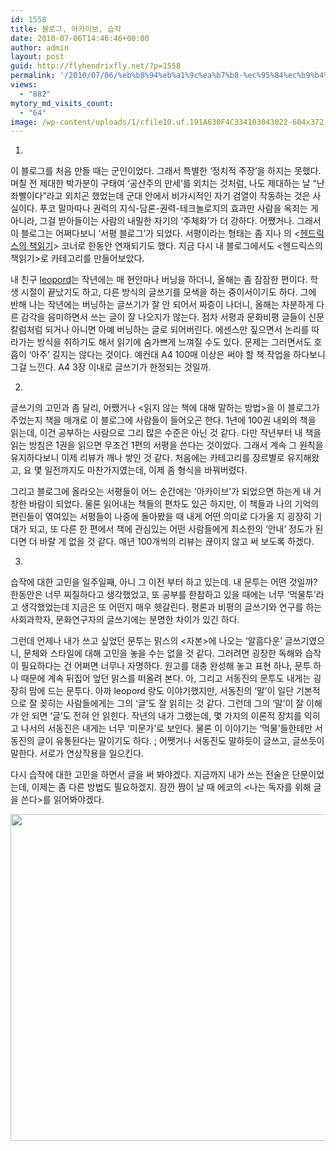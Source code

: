 ```yaml
---
id: 1558
title: 블로그, 아카이브, 습작
date: 2010-07-06T14:46:46+00:00
author: admin
layout: post
guid: http://flyhendrixfly.net/?p=1558
permalink: '/2010/07/06/%eb%b8%94%eb%a1%9c%ea%b7%b8-%ec%95%84%ec%b9%b4%ec%9d%b4%eb%b8%8c-%ec%8a%b5%ec%9e%91/'
views:
  - "882"
mytory_md_visits_count:
  - "64"
image: /wp-content/uploads/1/cfile10.uf.191A630F4C334103043022-604x372.jpg
---
```

1.
  
이 블로그를 처음 만들 때는 군인이었다. 그래서 특별한 &#8216;정치적 주장&#8217;을 하지는 못했다. 며칠 전 제대한 박가분이 구태여 &#8216;공산주의 만세&#8217;를 외치는 것처럼, 나도 제대하는 날 &#8220;난 좌빨이다&#8221;라고 외치곤 했었는데 군대 안에서 비가시적인 자기 검열이 작동하는 것은 사실이다. 푸코 말마따나 권력의 지식-담론-권력-테크놀로지의 효과만 사람을 옥죄는 게 아니라, 그걸 받아들이는 사람의 내밀한 자기의 &#8216;주체화&#8217;가 더 강하다. 어쨌거나. 그래서 이 블로그는 어쩌다보니 &#8216;서평 블로그&#8217;가 되었다. 서평이라는 형태는 좀 지나 <PD Journal>의 <<a title="[http://www.pdjournal.com/news/articleList.html?sc_serial_code=SRN44]로 이동합니다." href="http://www.pdjournal.com/news/articleList.html?sc_serial_code=SRN44" target="_blank">헨드릭스의 책읽기</a>> 코너로 한동안 연재되기도 했다. 지금 다시 내 블로그에서도 <헨드릭스의 책읽기>로 카테고리를 만들어보았다.

내 친구 <a title="[http://leopord.egloos.com]로 이동합니다." href="http://leopord.egloos.com" target="_blank">leopord</a>는 작년에는 매 현안마나 버닝을 하더니, 올해는 좀 잠잠한 편이다. 학생 시절이 끝났기도 하고, 다른 방식의 글쓰기를 모색을 하는 중이서이기도 하다. 그에 반해 나는 작년에는 버닝하는 글쓰기가 잘 안 되어서 짜증이 나더니, 올해는 차분하게 다른 감각을 음미하면서 쓰는 글이 잘 나오지가 않는다. 점차 서평과 문화비평 글들이 신문 칼럼처럼 되거나 아니면 아예 버닝하는 글로 되어버린다. 에센스만 짚으면서 논리를 따라가는 방식을 취하기도 해서 읽기에 숨가쁘게 느껴질 수도 있다. 문제는 그러면서도 호흡이 &#8216;아주&#8217; 길지는 않다는 것이다. 예컨대 A4 100매 이상은 써야 할 책 작업을 하다보니 그걸 느낀다. A4 3장 이내로 글쓰기가 한정되는 것일까.

2.
  
글쓰기의 고민과 좀 달리, 어쨌거나 <읽지 않는 책에 대해 말하는 방법>을 이 블로그가 주었는지 책을 매개로 이 블로그에 사람들이 들어오곤 한다. 1년에 100권 내외의 책을 읽는데, 이건 공부하는 사람으로 그리 많은 수준은 아닌 것 같다. 다만 작년부터 내 책을 읽는 방침은 1권을 읽으면 무조건 1편의 서평을 쓴다는 것이었다. 그래서 계속 그 원칙을 유지하다보니 이제 리뷰가 깨나 쌓인 것 같다. 처음에는 카테고리를 장르별로 유지해왔고, 요 몇 일전까지도 마찬가지였는데, 이제 좀 형식을 바꿔버렸다.

그리고 블로그에 올라오는 서평들이 어느 순간에는 &#8216;아카이브&#8217;가 되었으면 하는게 내 거창한 바람이 되었다. 물론 읽어내는 책들의 편차도 있곤 하지만, 이 책들과 나의 기억의 편린들이 엮여있는 서평들이 나중에 돌아봤을 때 내게 어떤 의미로 다가올 지 굉장히 기대가 되고, 또 다른 한 편에서 책에 관심있는 어떤 사람들에게 최소한의 &#8216;안내&#8217; 정도가 된다면 더 바랄 게 없을 것 같다. 매년 100개씩의 리뷰는 끊이지 않고 써 보도록 하겠다.

3.
  
습작에 대한 고민을 일주일째, 아니 그 이전 부터 하고 있는데. 내 문투는 어떤 것일까? 한동안은 너무 찌질하다고 생각했었고, 또 공부를 한참하고 있을 때에는 너무 &#8216;먹물투&#8217;라고 생각했었는데 지금은 또 어떤지 매우 헷갈린다. 평론과 비평의 글쓰기와 연구를 하는 사회과학자, 문화연구자의 글쓰기에는 분명한 차이가 있긴 하다.

그런데 언제나 내가 쓰고 싶었던 문투는 맑스의 <자본>에 나오는 &#8216;알흠다운&#8217; 글쓰기였으니, 문체와 스타일에 대해 고민을 놓을 수는 없을 것 같다. 그러려면 굉장한 독해와 습작이 필요하다는 건 어쩌면 너무나 자명하다. 원고를 대충 완성해 놓고 표현 하나, 문투 하나 때문에 계속 뒤집어 엎던 맑스를 떠올려 본다. 아, 그리고 서동진의 문투도 내게는 굉장히 맘에 드는 문투다. 아까 leopord 랑도 이야기했지만, 서동진의 &#8216;말&#8217;이 일단 기본적으로 잘 꽂히는 사람들에게는 그의 &#8216;글&#8217;도 잘 읽히는 것 같다. 그런데 그의 &#8216;말&#8217;이 잘 이해가 안 되면 &#8216;글&#8217;도 전혀 안 읽힌다. 작년의 내가 그랬는데, 몇 가지의 이론적 장치를 익히고 나서의 서동진은 내게는 너무 &#8216;미문가&#8217;로 보인다. 물론 이 이야기는 &#8216;먹물&#8217;들한테만 서동진의 글이 유통된다는 말이기도 하다. ; 어쨋거나 서동진도 말하듯이 글쓰고, 글쓰듯이 말한다. 서로가 연상작용을 일으킨다.

다시 습작에 대한 고민을 하면서 글을 써 봐야겠다. 지금까지 내가 쓰는 전술은 단문이었는데, 이제는 좀 다른 방법도 필요하겠지. 잠깐 짬이 날 때 에코의 <나는 독자를 위해 글을 쓴다>를 읽어봐야겠다.

<img class="aligncenter" src="http://submania.dothome.co.kr/wp-content/uploads/1/cfile10.uf.191A630F4C334103043022.jpg" alt="" width="604" height="523" />